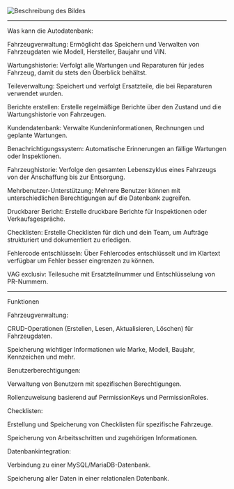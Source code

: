 ![Beschreibung des Bildes](https://lfdev.de/images/Autodatenbankklein.png)

---
Was kann die Autodatenbank: 

Fahrzeugverwaltung: Ermöglicht das Speichern und Verwalten von Fahrzeugdaten wie Modell, Hersteller, Baujahr und VIN.

Wartungshistorie: Verfolgt alle Wartungen und Reparaturen für jedes Fahrzeug, damit du stets den Überblick behältst.

Teileverwaltung: Speichert und verfolgt Ersatzteile, die bei Reparaturen verwendet wurden.

Berichte erstellen: Erstelle regelmäßige Berichte über den Zustand und die Wartungshistorie von Fahrzeugen.

Kundendatenbank: Verwalte Kundeninformationen, Rechnungen und geplante Wartungen.

Benachrichtigungssystem: Automatische Erinnerungen an fällige Wartungen oder Inspektionen.

Fahrzeughistorie: Verfolge den gesamten Lebenszyklus eines Fahrzeugs von der Anschaffung bis zur Entsorgung.

Mehrbenutzer-Unterstützung: Mehrere Benutzer können mit unterschiedlichen Berechtigungen auf die Datenbank zugreifen.

Druckbarer Bericht: Erstelle druckbare Berichte für Inspektionen oder Verkaufsgespräche.

Checklisten: Erstelle Checklisten für dich und dein Team, um Aufträge strukturiert und dokumentiert zu erledigen.

Fehlercode entschlüsseln: Über Fehlercodes entschlüsselt und im Klartext verfügbar um Fehler besser eingrenzen zu können.

VAG exclusiv: Teilesuche mit Ersatzteilnummer und Entschlüsselung von PR-Nummern.



---

Funktionen

Fahrzeugverwaltung:

CRUD-Operationen (Erstellen, Lesen, Aktualisieren, Löschen) für Fahrzeugdaten.

Speicherung wichtiger Informationen wie Marke, Modell, Baujahr, Kennzeichen und mehr.

Benutzerberechtigungen:

Verwaltung von Benutzern mit spezifischen Berechtigungen.

Rollenzuweisung basierend auf PermissionKeys und PermissionRoles.

Checklisten:

Erstellung und Speicherung von Checklisten für spezifische Fahrzeuge.

Speicherung von Arbeitsschritten und zugehörigen Informationen.

Datenbankintegration:

Verbindung zu einer MySQL/MariaDB-Datenbank.

Speicherung aller Daten in einer relationalen Datenbank.


